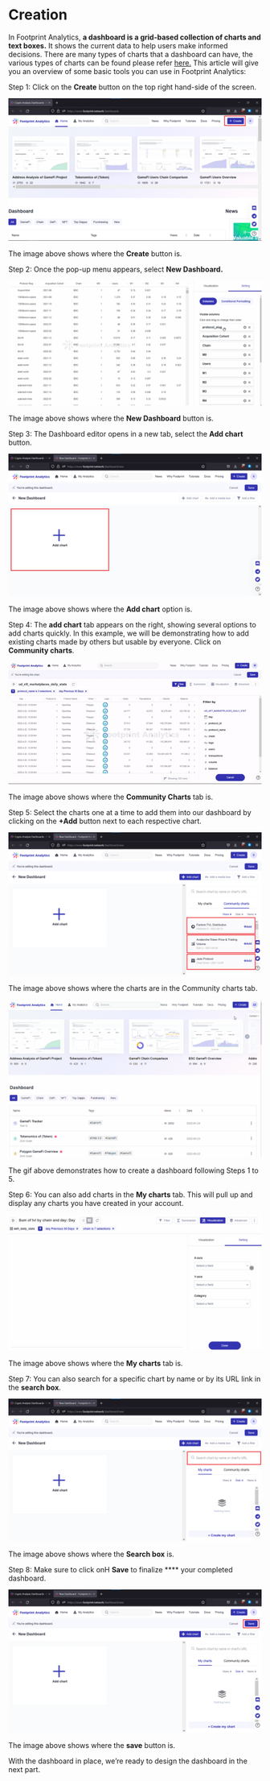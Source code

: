 # Creation

In Footprint Analytics, **a dashboard is a grid-based collection of charts and text boxes.** It shows the current data to help users make informed decisions. There are many types of charts that a dashboard can have, the various types of charts can be found please refer [here.](https://docs.footprint.network/getting-started/visualization) This article will give you an overview of some basic tools you can use in Footprint Analytics:

Step 1: Click on the **Create** button on the top right hand-side of the screen.

![](<../../.gitbook/assets/0 (13)>)

The image above shows where the **Create** button is.

Step 2: Once the pop-up menu appears, select **New Dashboard.**

![](<../../.gitbook/assets/1 (13)>)

The image above shows where the **New Dashboard** button is.

Step 3: The Dashboard editor opens in a new tab, select the **Add chart** button.

![](<../../.gitbook/assets/2 (19)>)

The image above shows where the **Add chart** option is.

Step 4: The **add chart** tab appears on the right, showing several options to add charts quickly. In this example, we will be demonstrating how to add existing charts made by others but usable by everyone. Click on **Community charts**.

![](<../../.gitbook/assets/3 (10)>)

The image above shows where the **Community Charts** tab is.

Step 5: Select the charts one at a time to add them into our dashboard by clicking on the **+Add** button next to each respective chart.

![](<../../.gitbook/assets/4 (12)>)

The image above shows where the charts are in the Community charts tab.

![](<../../.gitbook/assets/1 (11)>)

The gif above demonstrates how to create a dashboard following Steps 1 to 5.

Step 6: You can also add charts in the **My charts** tab. This will pull up and display any charts you have created in your account.

![](<../../.gitbook/assets/6 (5)>)

The image above shows where the **My charts** tab is.

Step 7: You can also search for a specific chart by name or by its URL link in the **search box**.

![](<../../.gitbook/assets/7 (13)>)

The image above shows where the **Search box** is.

Step 8: Make sure to click onH **Save** to finalize \*\*\*\* your completed dashboard.

![](<../../.gitbook/assets/8 (7)>)

The image above shows where the **save** button is.

With the dashboard in place, we’re ready to design the dashboard in the next part.

​

